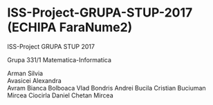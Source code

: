 # ISS-Project-GRUPA-STUP-2017 (ECHIPA FaraNume2)
ISS-Project GRUPA STUP 2017

Grupa 331/1 Matematica-Informatica

Arman Silvia    
Avasicei Alexandra   
Avram Bianca
Bolboaca Vlad
Bondris Andrei
Bucila Cristian
Buciuman Mircea
Ciocirla Daniel
Chetan Mircea
